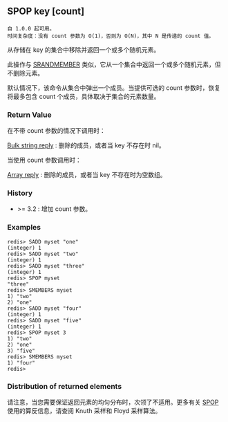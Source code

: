 ## SPOP key [count]

    自 1.0.0 起可用。
    时间复杂度：没有 count 参数为 O(1)，否则为 O(N)，其中 N 是传递的 count 值。

从存储在 key 的集合中移除并返回一个或多个随机元素。

此操作与 [SRANDMEMBER](SRANDMEMBER.md) 类似，它从一个集合中返回一个或多个随机元素，但不删除元素。

默认情况下，该命令从集合中弹出一个成员。当提供可选的 count 参数时，恢复将最多包含 count 个成员，具体取决于集合的元素数量。

### Return Value

在不带 count 参数的情况下调用时：

[Bulk string reply](../topics/protocol.md#resp-bulk-strings) : 删除的成员，或者当 key 不存在时 nil。

当使用 count 参数调用时：

[Array reply](../topics/protocol.md#resp-arrays) : 删除的成员，或者当 key 不存在时为空数组。

### History

- &gt;= 3.2 : 增加 count 参数。

### Examples

```
redis> SADD myset "one"
(integer) 1
redis> SADD myset "two"
(integer) 1
redis> SADD myset "three"
(integer) 1
redis> SPOP myset
"three"
redis> SMEMBERS myset
1) "two"
2) "one"
redis> SADD myset "four"
(integer) 1
redis> SADD myset "five"
(integer) 1
redis> SPOP myset 3
1) "two"
2) "one"
3) "five"
redis> SMEMBERS myset
1) "four"
redis> 
```

### Distribution of returned elements

请注意，当您需要保证返回元素的均匀分布时，次领了不适用。更多有关 [SPOP](SPOP.md) 使用的算反信息，请查阅 Knuth 采样和 Floyd 采样算法。